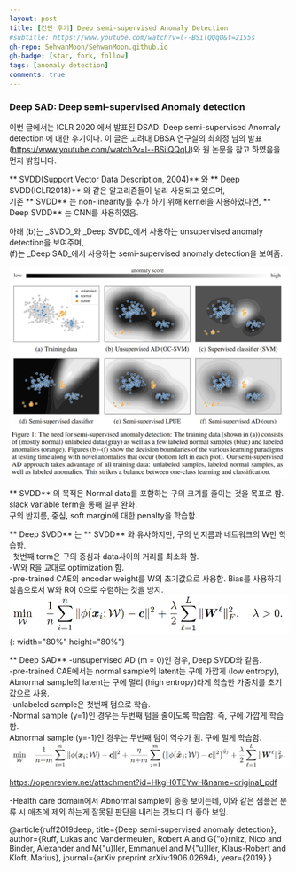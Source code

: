 ```yaml
---
layout: post
title: [간단 후기] Deep semi-supervised Anomaly Detection
#subtitle: https://www.youtube.com/watch?v=l--BSilQQqU&t=2155s
gh-repo: SehwanMoon/SehwanMoon.github.io
gh-badge: [star, fork, follow]
tags: [anomaly detection]
comments: true
---
```


### Deep SAD: Deep semi-supervised Anomaly detection 

이번 글에서는 ICLR 2020 에서 발표된 DSAD: Deep semi-supervised Anomaly detection 에 대한 후기이다. 이 글은 고려대 DBSA 연구실의 최희정 님의 발표 (https://www.youtube.com/watch?v=l--BSilQQqU)와 원 논문을 참고 하였음을 먼저 밝힙니다.   

\*\* SVDD(Support Vector Data Description, 2004)\*\* 와 \*\* Deep SVDD(ICLR2018)\*\* 와 같은 알고리즘들이 널리 사용되고 있으며,   
기존 \*\* SVDD\*\* 는 non-linearity를 추가 하기 위해 kernel을 사용하였다면, \*\* Deep SVDD\*\* 는 CNN를 사용하였음.   

아래 (b)는 _SVDD_와 _Deep SVDD_에서 사용하는 unsupervised anomaly detection을 보여주며,  
(f)는 _Deep SAD_에서 사용하는 semi-supervised anomaly detection을 보여줌. 

![fig1](/assets/img/20210111_193117.jpg)

\*\* SVDD\*\* 의 목적은 Normal data를 포함하는 구의 크기를 줄이는 것을 목표로 함. slack variable term을 통해 일부 완화.  
구의 반지름, 중심, soft margin에 대한 penalty을 학습함.   

\*\* Deep SVDD\*\* 는 \*\* SVDD\*\* 와 유사하지만, 구의 반지름과 네트워크의 W만 학습함.  
-첫번째 term은 구의 중심과 data사이의 거리를 최소화 함.  
-W와 R을 교대로 optimization 함.  
-pre-trained CAE의 encoder weight를 W의 초기값으로 사용함. Bias를 사용하지 않음으로서 W와 R이 0으로 수렴하는 것을 방지.  
![loss1](/assets/img/20210111_154902.jpg){: width="80%" height="80%"}


\*\* Deep SAD\*\* 
-unsupervised AD (m = 0)인 경우, Deep SVDD와 같음.  
-pre-trained CAE에서는 normal sample의 latent는 구에 가깝게 (low entropy), Abnormal sample의 latent는 구에 멀리 (high entropy)라게 학습한
가중치를 초기값으로 사용.  
-unlabeled sample은 첫번째 텀으로 학습.  
-Normal sample (y=1)인 경우는 두번째 텀을 줄이도록 학습함. 즉, 구에 가깝게 학습함.  
Abnormal sample (y=-1)인 경우는 두번째 텀이 역수가 됨. 구에 멀게 학습함.   
![loss2](/assets/img/20210111_154943.jpg)

https://openreview.net/attachment?id=HkgH0TEYwH&name=original_pdf

-Health care domain에서 Abnormal sample이 종종 보이는데, 이와 같은 샘플은 분류 시 애초에 제외 하는게 잘못된 판단을 내리는 것보다 
더 좋아 보임. 

@article{ruff2019deep,
  title={Deep semi-supervised anomaly detection},
  author={Ruff, Lukas and Vandermeulen, Robert A and G{\"o}rnitz, Nico and Binder, Alexander and M{\"u}ller, Emmanuel and M{\"u}ller, Klaus-Robert and Kloft, Marius},
  journal={arXiv preprint arXiv:1906.02694},
  year={2019}
}

